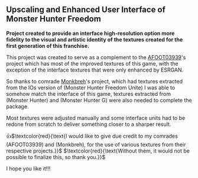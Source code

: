 ## Upscaling and Enhanced User Interface of Monster Hunter Freedom

**Project created to provide an interface high-resolution option more fidelity to the visual and artistic identity of the textures created for the first generation of this franchise.**

This project was created to serve as a complement to the [AFOOT03939](https://github.com/AFOOT03939)'s project
which has most of the improved textures of this game, with the exception of the interface textures that were only enhanced by ESRGAN.

So thanks to comrade [Monkbreh](https://github.com/Monkbreh/MHFU-Texture-Port)'s project, which had textures extracted from the IOs version of (Monster Hunter Freedom Unite) I was able to somehow match the interface of this game, textures extracted from (Monster Hunter) and (Monster Hunter G) were also needed to complete the package.

Most textures were adjusted manually and some interface units had to be redone from scratch to deliver something closer to a sharper result.

👍$`\textcolor{red}{\text{I would like to give due credit to my comrades (AFOOT03939) and (Monkbreh), for the use of various textures from their respective projects.}}`$
$`\textcolor{red}{\text{Without them, it would not be possible to finalize this, so thank you.}}`$

I hope you like it!!!
